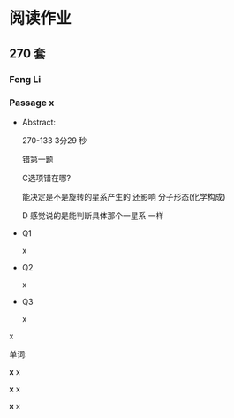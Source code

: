 # 阅读作业

## 270 套

### Feng Li

### Passage x

- Abstract:

  270-133 3分29 秒

  错第一题 

  C选项错在哪?

  能决定是不是旋转的星系产生的  还影响  分子形态(化学构成)

  D 感觉说的是能判断具体那个一星系 一样

- Q1

  x

- Q2

  x

- Q3

  x

x

单词:

**x** x

**x** x

**x** x